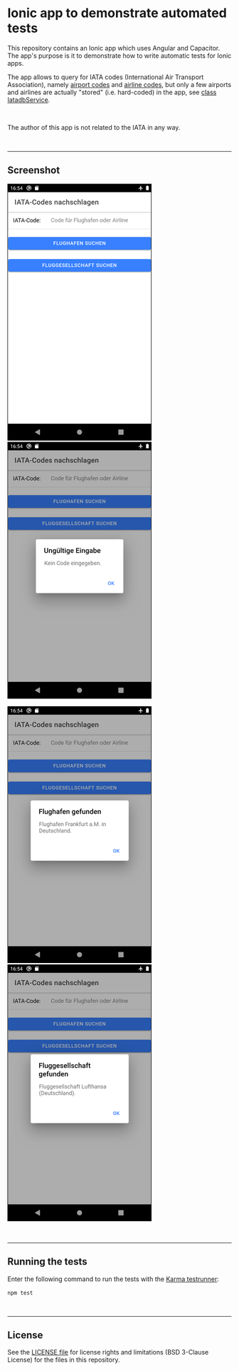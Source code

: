 # Ionic app to demonstrate automated tests #

This repository contains an Ionic app which uses Angular and Capacitor. 
The app's purpose is it to demonstrate how to write automatic tests for Ionic apps.

The app allows to query for IATA codes (International Air Transport Association), namely [airport codes](https://en.wikipedia.org/wiki/IATA_airport_code)
and [airline codes](https://en.wikipedia.org/wiki/Airline_codes), but only a few airports and airlines are actually "stored" (i.e. hard-coded) in the app, 
see [class IatadbService](src/app/iatadb.service.ts).

<br>

The author of this app is not related to the IATA in any way.

<br>

----

## Screenshot ##

![Screenshot 1](screenshot_1.png)   ![Screenshot 2](screenshot_2.png)

![Screenshot 3](screenshot_3.png)   ![Screenshot 4](screenshot_4.png)

<br>

----

## Running the tests ##

Enter the following command to run the tests with the [Karma testrunner](http://karma-runner.github.io/latest/index.html):

```
npm test 
```

<br>

----

## License ##

See the [LICENSE file](LICENSE.md) for license rights and limitations (BSD 3-Clause License) for the files in this repository.

<br>